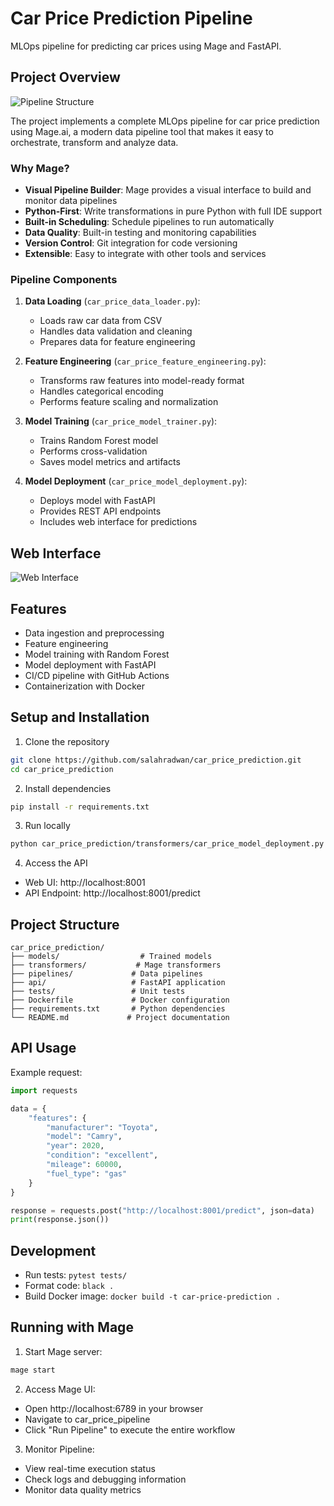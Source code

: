 # Car Price Prediction Pipeline

MLOps pipeline for predicting car prices using Mage and FastAPI.

## Project Overview
![Pipeline Structure](Screenshot%202025-02-09%20230230.png)

The project implements a complete MLOps pipeline for car price prediction using Mage.ai, a modern data pipeline tool that makes it easy to orchestrate, transform and analyze data.

### Why Mage?
- **Visual Pipeline Builder**: Mage provides a visual interface to build and monitor data pipelines
- **Python-First**: Write transformations in pure Python with full IDE support
- **Built-in Scheduling**: Schedule pipelines to run automatically
- **Data Quality**: Built-in testing and monitoring capabilities
- **Version Control**: Git integration for code versioning
- **Extensible**: Easy to integrate with other tools and services

### Pipeline Components
1. **Data Loading** (`car_price_data_loader.py`):
   - Loads raw car data from CSV
   - Handles data validation and cleaning
   - Prepares data for feature engineering

2. **Feature Engineering** (`car_price_feature_engineering.py`):
   - Transforms raw features into model-ready format
   - Handles categorical encoding
   - Performs feature scaling and normalization

3. **Model Training** (`car_price_model_trainer.py`):
   - Trains Random Forest model
   - Performs cross-validation
   - Saves model metrics and artifacts

4. **Model Deployment** (`car_price_model_deployment.py`):
   - Deploys model with FastAPI
   - Provides REST API endpoints
   - Includes web interface for predictions

## Web Interface
![Web Interface](Screenshot%202025-02-09%20055937.png)

## Features
- Data ingestion and preprocessing
- Feature engineering
- Model training with Random Forest
- Model deployment with FastAPI
- CI/CD pipeline with GitHub Actions
- Containerization with Docker

## Setup and Installation
1. Clone the repository
```bash
git clone https://github.com/salahradwan/car_price_prediction.git
cd car_price_prediction
```

2. Install dependencies
```bash
pip install -r requirements.txt
```

3. Run locally
```bash
python car_price_prediction/transformers/car_price_model_deployment.py
```

4. Access the API
- Web UI: http://localhost:8001
- API Endpoint: http://localhost:8001/predict

## Project Structure
```
car_price_prediction/
├── models/                  # Trained models
├── transformers/           # Mage transformers
├── pipelines/             # Data pipelines
├── api/                   # FastAPI application
├── tests/                 # Unit tests
├── Dockerfile             # Docker configuration
├── requirements.txt       # Python dependencies
└── README.md             # Project documentation
```

## API Usage
Example request:
```python
import requests

data = {
    "features": {
        "manufacturer": "Toyota",
        "model": "Camry",
        "year": 2020,
        "condition": "excellent",
        "mileage": 60000,
        "fuel_type": "gas"
    }
}

response = requests.post("http://localhost:8001/predict", json=data)
print(response.json())
```

## Development
- Run tests: `pytest tests/`
- Format code: `black .`
- Build Docker image: `docker build -t car-price-prediction .`

## Running with Mage
1. Start Mage server:
```bash
mage start
```

2. Access Mage UI:
- Open http://localhost:6789 in your browser
- Navigate to car_price_pipeline
- Click "Run Pipeline" to execute the entire workflow

3. Monitor Pipeline:
- View real-time execution status
- Check logs and debugging information
- Monitor data quality metrics 
